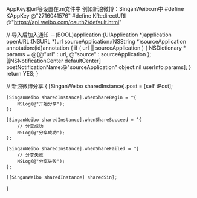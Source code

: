  AppKey和url等设置在.m文件中  例如新浪微博：SinganWeibo.m中
 #define KAppKey @"2716041576"
 #define KRedirectURI @"https://api.weibo.com/oauth2/default.html"


// 导入后加入通知
－(BOOL)application:(UIApplication *)application openURL:(NSURL *)url sourceApplication:(NSString *)sourceApplication annotation:(id)annotation
{
	if ( url || sourceApplication )
	{
		NSDictionary * params = @{@"url" : url,
								  @"source" : sourceApplication
								 };
		[[NSNotificationCenter defaultCenter] postNotificationName:@"sourceApplication" object:nil userInfo:params];
	}
	return YES;
}


// 新浪微博分享
{
	[SinganWeibo sharedInstance].post = [self tPost];

	[SinganWeibo sharedInstance].whenShareBegin = ^{
		NSLog(@"开始分享");
	};

	[SinganWeibo sharedInstance].whenShareSucceed = ^{
		// 分享成功
		NSLog(@"分享成功");
	};

	[SinganWeibo sharedInstance].whenShareFailed = ^{
		// 分享失败
		NSLog(@"分享失败");
	};

	[[SinganWeibo sharedInstance] sharedSin];
}
